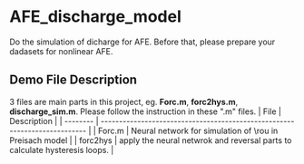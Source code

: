# AFE_discharge_model
Do the simulation of dicharge for AFE. Before that, please prepare your dadasets for nonlinear AFE.
## Demo File Description
3 files are main parts in this project, eg. __Forc.m__, __forc2hys.m__, __discharge_sim.m__.
Please follow the instruction in these ".m" files.
| File     | Description                                                                |
| -------- | -------------------------------------------------------------------------- |
| Forc.m   | Neural network for simulation of \rou in Preisach model                    |
| forc2hys | apply the neural netwrok and reversal parts to calculate hysteresis loops. |
